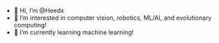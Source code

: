 - 👋 Hi, I’m @Heedx
- 👀 I’m interested in computer vision, robotics, ML/AI, and evolutionary computing!
- 🌱 I’m currently learning machine learning!

<!---
Heedx/Heedx is a ✨ special ✨ repository because its `README.md` (this file) appears on your GitHub profile.
You can click the Preview link to take a look at your changes.
--->
